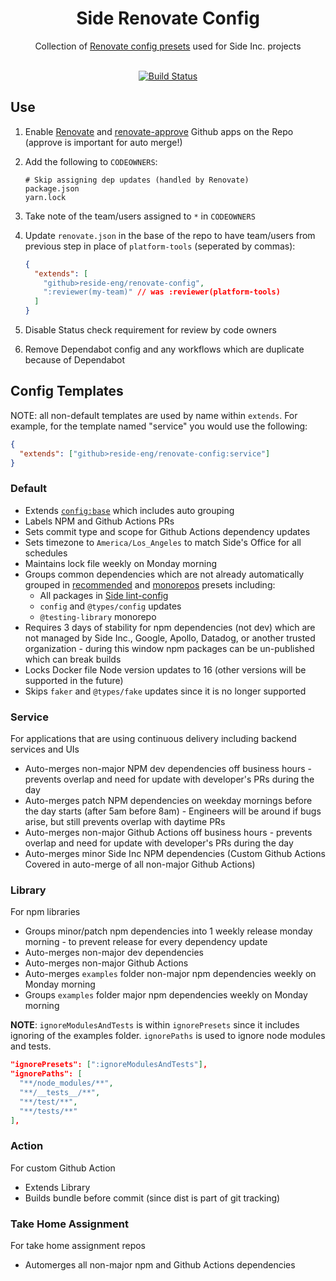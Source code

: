 <div align="center">
    <h1>Side Renovate Config</h1>
    <div>Collection of <a href="https://docs.renovatebot.com/config-presets/">Renovate config presets</a> used for Side Inc. projects</div>
    </br>
</div>

<div align="center">

[![Build Status][build-status-image]][build-status-url]

</div>

## Use

1. Enable [Renovate](https://github.com/renovatebot/renovate) and [renovate-approve](https://github.com/renovatebot/renovate-approve-bot) Github apps on the Repo (approve is important for auto merge!)
1. Add the following to `CODEOWNERS`:

   ```
   # Skip assigning dep updates (handled by Renovate)
   package.json
   yarn.lock
   ```

1. Take note of the team/users assigned to `*` in `CODEOWNERS`
1. Update `renovate.json` in the base of the repo to have team/users from previous step in place of `platform-tools` (seperated by commas):

   ```json
   {
     "extends": [
       "github>reside-eng/renovate-config",
       ":reviewer(my-team)" // was :reviewer(platform-tools)
     ]
   }
   ```

1. Disable Status check requirement for review by code owners
1. Remove Dependabot config and any workflows which are duplicate because of Dependabot

## Config Templates

NOTE: all non-default templates are used by name within `extends`. For example, for the template named "service" you would use the following:

```json
{
  "extends": ["github>reside-eng/renovate-config:service"]
}
```

### Default

- Extends [`config:base`](https://docs.renovatebot.com/presets-config/#configbase) which includes auto grouping
- Labels NPM and Github Actions PRs
- Sets commit type and scope for Github Actions dependency updates
- Sets timezone to `America/Los_Angeles` to match Side's Office for all schedules
- Maintains lock file weekly on Monday morning
- Groups common dependencies which are not already automatically grouped in [recommended](https://docs.renovatebot.com/presets-group/#grouprecommended) and [monorepos](https://docs.renovatebot.com/presets-group/#groupmonorepos) presets including:
  - All packages in [Side lint-config](https://github.com/reside-eng/lint-config)
  - `config` and `@types/config` updates
  - `@testing-library` monorepo
- Requires 3 days of stability for npm dependencies (not dev) which are not managed by Side Inc., Google, Apollo, Datadog, or another trusted organization - during this window npm packages can be un-published which can break builds
- Locks Docker file Node version updates to 16 (other versions will be supported in the future)
- Skips `faker` and `@types/fake` updates since it is no longer supported

### Service

For applications that are using continuous delivery including backend services and UIs

- Auto-merges non-major NPM dev dependencies off business hours - prevents overlap and need for update with developer's PRs during the day
- Auto-merges patch NPM dependencies on weekday mornings before the day starts (after 5am before 8am) - Engineers will be around if bugs arise, but still prevents overlap with daytime PRs
- Auto-merges non-major Github Actions off business hours - prevents overlap and need for update with developer's PRs during the day
- Auto-merges minor Side Inc NPM dependencies (Custom Github Actions Covered in auto-merge of all non-major Github Actions)

### Library

For npm libraries

- Groups minor/patch npm dependencies into 1 weekly release monday morning - to prevent release for every dependency update
- Auto-merges non-major dev dependencies
- Auto-merges non-major Github Actions
- Auto-merges `examples` folder non-major npm dependencies weekly on Monday morning
- Groups `examples` folder major npm dependencies weekly on Monday morning

**NOTE**: `ignoreModulesAndTests` is within `ignorePresets` since it includes ignoring of the examples folder. `ignorePaths` is used to ignore node modules and tests.

```json
"ignorePresets": [":ignoreModulesAndTests"],
"ignorePaths": [
  "**/node_modules/**",
  "**/__tests__/**",
  "**/test/**",
  "**/tests/**"
],
```

### Action

For custom Github Action

- Extends Library
- Builds bundle before commit (since dist is part of git tracking)

### Take Home Assignment

For take home assignment repos

- Automerges all non-major npm and Github Actions dependencies

[build-status-image]: https://img.shields.io/github/workflow/status/reside-eng/renovate-config/Verify?style=flat-square
[build-status-url]: https://github.com/reside-eng/renovate-config/actions

